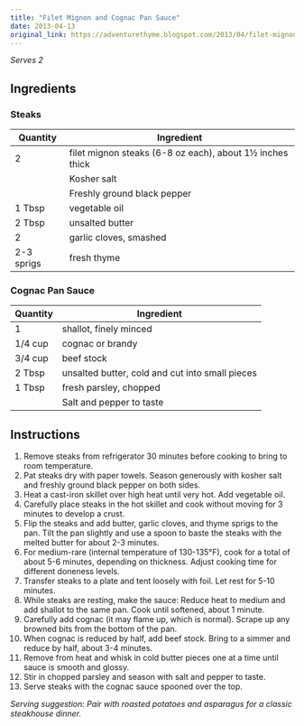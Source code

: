 ```yaml
---
title: "Filet Mignon and Cognac Pan Sauce"
date: 2013-04-13
original_link: https://adventurethyme.blogspot.com/2013/04/filet-mignon-and-cognac-pan-sauce.html
---
```


_Serves 2_

## Ingredients

### Steaks
| Quantity | Ingredient |
| -------- | ---------- |
| 2 | filet mignon steaks (6-8 oz each), about 1½ inches thick |
| | Kosher salt |
| | Freshly ground black pepper |
| 1 Tbsp | vegetable oil |
| 2 Tbsp | unsalted butter |
| 2 | garlic cloves, smashed |
| 2-3 sprigs | fresh thyme |

### Cognac Pan Sauce
| Quantity | Ingredient |
| -------- | ---------- |
| 1 | shallot, finely minced |
| 1/4 cup | cognac or brandy |
| 3/4 cup | beef stock |
| 2 Tbsp | unsalted butter, cold and cut into small pieces |
| 1 Tbsp | fresh parsley, chopped |
| | Salt and pepper to taste |

## Instructions

1. Remove steaks from refrigerator 30 minutes before cooking to bring to room temperature.
2. Pat steaks dry with paper towels. Season generously with kosher salt and freshly ground black pepper on both sides.
3. Heat a cast-iron skillet over high heat until very hot. Add vegetable oil.
4. Carefully place steaks in the hot skillet and cook without moving for 3 minutes to develop a crust.
5. Flip the steaks and add butter, garlic cloves, and thyme sprigs to the pan. Tilt the pan slightly and use a spoon to baste the steaks with the melted butter for about 2-3 minutes.
6. For medium-rare (internal temperature of 130-135°F), cook for a total of about 5-6 minutes, depending on thickness. Adjust cooking time for different doneness levels.
7. Transfer steaks to a plate and tent loosely with foil. Let rest for 5-10 minutes.
8. While steaks are resting, make the sauce: Reduce heat to medium and add shallot to the same pan. Cook until softened, about 1 minute.
9. Carefully add cognac (it may flame up, which is normal). Scrape up any browned bits from the bottom of the pan.
10. When cognac is reduced by half, add beef stock. Bring to a simmer and reduce by half, about 3-4 minutes.
11. Remove from heat and whisk in cold butter pieces one at a time until sauce is smooth and glossy.
12. Stir in chopped parsley and season with salt and pepper to taste.
13. Serve steaks with the cognac sauce spooned over the top.

_Serving suggestion: Pair with roasted potatoes and asparagus for a classic steakhouse dinner._
